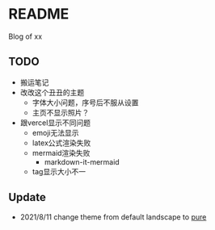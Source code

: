# README

Blog of xx

## TODO

- 搬运笔记
- 改改这个丑丑的主题
  - 字体大小问题，序号后不服从设置
  - 主页不显示照片？
- 跟vercel显示不同问题
  - emoji无法显示
  - latex公式渲染失败
  - mermaid渲染失败
    - markdown-it-mermaid
  - tag显示大小不一

## Update
- 2021/8/11 change theme from default landscape to [pure](https://github.com/cofess/hexo-theme-pure/blob/master/README.cn.md)